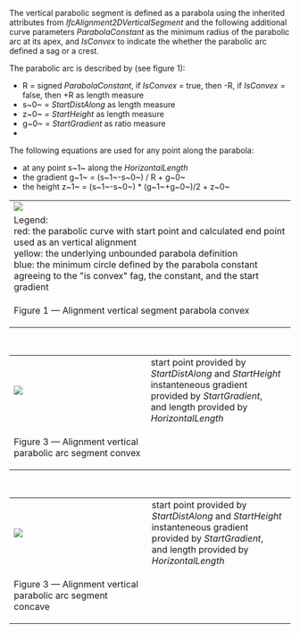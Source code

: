 The vertical parabolic segment is defined as a parabola using the inherited attributes from _IfcAlignment2DVerticalSegment_ and the following additional curve parameters _ParabolaConstant_ as the minimum radius of the parabolic arc at its apex, and _IsConvex_ to indicate the whether the parabolic arc defined a sag or a crest.

The parabolic arc is described by (see figure 1):

* R = signed _ParabolaConstant_, if _IsConvex_ = true, then -R, if _IsConvex_ = false, then +R as length measure
* s~0~ = _StartDistAlong_ as length measure
* z~0~ = _StartHeight_ as length measure
* g~0~ = _StartGradient_ as ratio measure
*  

The following equations are used for any point along the parabola:

* at any point s~1~ along the _HorizontalLength_ 
* the gradient g~1~ = (s~1~-s~0~) / R + g~0~ 
* the height z~1~ = (s~1~-s~0~) \* (g~1~+g~0~)/2 + z~0~ 

<table>
<tr><td><img src="../../../figures/ifcalignment2dversegparabolicarc_fig1.png"></td></tr>
<tr><td>
Legend:<br>
red: the parabolic curve with start point and calculated end point used as an vertical alignment</br>
yellow: the underlying unbounded parabola definition<br>
blue: the minimum circle defined by the parabola constant agreeing to the "is convex" fag, the constant, and the start gradient 
</td></tr>
<tr><td><p class="figure">Figure 1 &mdash; Alignment vertical segment parabola convex</p></td></tr>
</table>

&nbsp;

<table>
<tr><td><img src="../../../figures/ifcalignment2dversegparabolicarc-convex.png"></td><td style="vertical-align: bottom">start point provided by <i>StartDistAlong</i> and <i>StartHeight</i><br>instanteneous gradient provided by <i>StartGradient</i>, <br>and length provided by <i>HorizontalLength</i></td></tr>
<tr><td><p class="figure">Figure 3 &mdash; Alignment vertical parabolic arc segment convex</p></td><td>&nbsp;</td></tr>
</table>

&nbsp;

<table>
<tr><td><img src="../../../figures/ifcalignment2dversegparabolicarc-concave.png"></td><td style="vertical-align: bottom">start point provided by <i>StartDistAlong</i> and <i>StartHeight</i><br>instanteneous gradient provided by <i>StartGradient</i>, <br>and length provided by <i>HorizontalLength</i></td></tr>
<tr><td><p class="figure">Figure 3 &mdash; Alignment vertical parabolic arc segment concave</p></td><td>&nbsp;</td></tr>
</table>